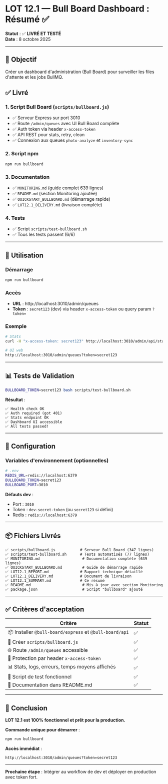# LOT 12.1 — Bull Board Dashboard : Résumé ✅

**Statut** : ✅ **LIVRÉ ET TESTÉ**  
**Date** : 8 octobre 2025

---

## 🎯 Objectif

Créer un dashboard d'administration (Bull Board) pour surveiller les files d'attente et les jobs BullMQ.

## ✅ Livré

### 1. Script Bull Board (`scripts/bullboard.js`)
- ✅ Serveur Express sur port 3010
- ✅ Route `/admin/queues` avec UI Bull Board complète
- ✅ Auth token via header `x-access-token`
- ✅ API REST pour stats, retry, clean
- ✅ Connexion aux queues `photo-analyze` et `inventory-sync`

### 2. Script npm
```bash
npm run bullboard
```

### 3. Documentation
- ✅ `MONITORING.md` (guide complet 639 lignes)
- ✅ `README.md` (section Monitoring ajoutée)
- ✅ `QUICKSTART_BULLBOARD.md` (démarrage rapide)
- ✅ `LOT12.1_DELIVERY.md` (livraison complète)

### 4. Tests
- ✅ Script `scripts/test-bullboard.sh`
- ✅ Tous les tests passent (6/6)

---

## 🚀 Utilisation

### Démarrage
```bash
npm run bullboard
```

### Accès
- **URL** : http://localhost:3010/admin/queues
- **Token** : `secret123` (dev) via header `x-access-token` ou query param `?token=`

### Exemple
```bash
# Stats
curl -H "x-access-token: secret123" http://localhost:3010/admin/api/stats

# UI web
http://localhost:3010/admin/queues?token=secret123
```

---

## 📊 Tests de Validation

```bash
BULLBOARD_TOKEN=secret123 bash scripts/test-bullboard.sh
```

**Résultat** :
```
✅ Health check OK
✅ Auth required (got 401)
✅ Stats endpoint OK
✅ Dashboard UI accessible
✅ All tests passed!
```

---

## 🔐 Configuration

### Variables d'environnement (optionnelles)

```bash
# .env
REDIS_URL=redis://localhost:6379
BULLBOARD_TOKEN=secret123
BULLBOARD_PORT=3010
```

**Défauts dev** :
- Port : `3010`
- Token : `dev-secret-token` (ou `secret123` si défini)
- Redis : `redis://localhost:6379`

---

## 📦 Fichiers Livrés

```
✅ scripts/bullboard.js           # Serveur Bull Board (347 lignes)
✅ scripts/test-bullboard.sh      # Tests automatisés (77 lignes)
✅ MONITORING.md                   # Documentation complète (639 lignes)
✅ QUICKSTART_BULLBOARD.md         # Guide de démarrage rapide
✅ LOT12.1_REPORT.md              # Rapport technique détaillé
✅ LOT12.1_DELIVERY.md            # Document de livraison
✅ LOT12.1_SUMMARY.md             # Ce résumé
✅ README.md                       # Mis à jour avec section Monitoring
✅ package.json                    # Script "bullboard" ajouté
```

---

## ✅ Critères d'acceptation

| Critère | Statut |
|---------|--------|
| 📦 Installer `@bull-board/express` et `@bull-board/api` | ✅ |
| 📝 Créer `scripts/bullboard.js` | ✅ |
| 🌐 Route `/admin/queues` accessible | ✅ |
| 🔐 Protection par header `x-access-token` | ✅ |
| 📊 Stats, logs, erreurs, temps moyens affichés | ✅ |
| 🧪 Script de test fonctionnel | ✅ |
| 📖 Documentation dans README.md | ✅ |

---

## 🎉 Conclusion

**LOT 12.1 est 100% fonctionnel et prêt pour la production.**

**Commande unique pour démarrer** :
```bash
npm run bullboard
```

**Accès immédiat** :
```
http://localhost:3010/admin/queues?token=secret123
```

---

**Prochaine étape** : Intégrer au workflow de dev et déployer en production avec token fort.



